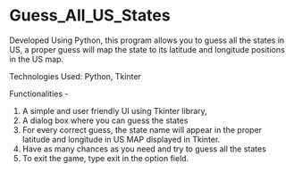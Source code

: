 # Guess_All_US_States
Developed Using Python, this program allows you to guess all the states in US, a proper guess will map the state to its latitude and longitude positions in the US map. 

Technologies Used: Python, Tkinter

Functionalities - 

1. A simple and user friendly UI using Tkinter library,
2. A dialog box where you can guess the states
3. For every correct guess, the state name will appear in the proper latitude and longitude in US MAP displayed in Tkinter.
4. Have as many chances as you need and try to guess all the states
5. To exit the game, type exit in the option field.
